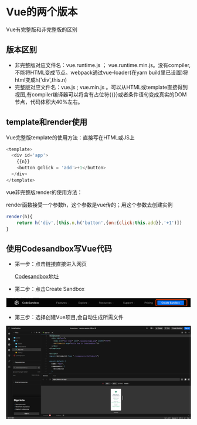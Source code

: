 # Vue的两个版本

Vue有完整版和非完整版的区别

## 版本区别
 

* 非完整版对应文件名：vue.runtime.js ； vue.runtime.min.js。没有compiler,不能将HTML变成节点。webpack通过vue-loader(在yarn build里已设置)将html变成h('div',this.n)
* 完整版对应文件名：vue.js ; vue.min.js 。可以从HTML或template直接得到视图,有compiler编译器可以将含有占位符{{}}或者条件语句变成真实的DOM节点，代码体积大40%左右。
  
## template和render使用

Vue完整版template的使用方法：直接写在HTML或JS上
```javascript
<template>
  <div id='app'>
    {{n}}
    <button @click = 'add'>+1</button>
  </div>
</template>
```
vue非完整版render的使用方法：

render函数接受一个参数h，这个参数是vue传的；用这个参数去创建实例
```javascript
render(h){
    return h('div',[this.n,h('button',{on:{click:this.add}},'+1')])
}
```

## 使用Codesandbox写Vue代码

* 第一步：点击链接直接进入网页

   [Codesandbox地址](https://codesandbox.io/)

* 第二步：点击Create Sandbox
  
![第二步](/image/1631606519(1).png)

* 第三步：选择创建Vue项目,会自动生成所需文件
  
![第三步](image/1631606779(1).png)
